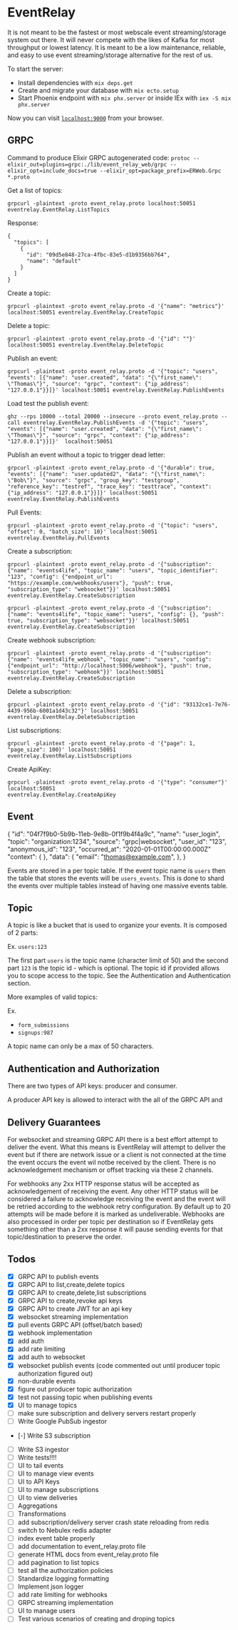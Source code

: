 # EventRelay

It is not meant to be the fastest or most webscale event streaming/storage system out there. It will never compete with the
likes of Kafka for most throughput or lowest latency. It is meant to be a low maintenance, reliable, and easy to use
event streaming/storage alternative for the rest of us.

To start the server:

- Install dependencies with `mix deps.get`
- Create and migrate your database with `mix ecto.setup`
- Start Phoenix endpoint with `mix phx.server` or inside IEx with `iex -S mix phx.server`

Now you can visit [`localhost:9000`](http://localhost:9000) from your browser.

## GRPC

Command to produce Elixir GRPC autogenerated code: `protoc --elixir_out=plugins=grpc:./lib/event_relay_web/grpc
--elixir_opt=include_docs=true --elixir_opt=package_prefix=ERWeb.Grpc  *.proto`

Get a list of topics:

```
grpcurl -plaintext -proto event_relay.proto localhost:50051 eventrelay.EventRelay.ListTopics
```

Response:

```
{
  "topics": [
    {
      "id": "09d5e848-27ca-4fbc-83e5-d1b9356bb764",
      "name": "default"
    }
  ]
}
```

Create a topic:

```
grpcurl -plaintext -proto event_relay.proto -d '{"name": "metrics"}' localhost:50051 eventrelay.EventRelay.CreateTopic
```

Delete a topic:

```
grpcurl -plaintext -proto event_relay.proto -d '{"id": ""}' localhost:50051 eventrelay.EventRelay.DeleteTopic
```

Publish an event:

```
grpcurl -plaintext -proto event_relay.proto -d '{"topic": "users", "events": [{"name": "user.created", "data": "{\"first_name\": \"Thomas\"}", "source": "grpc", "context": {"ip_address": "127.0.0.1"}}]}' localhost:50051 eventrelay.EventRelay.PublishEvents
```

Load test the publish event:

```
ghz --rps 10000 --total 20000 --insecure --proto event_relay.proto --call eventrelay.EventRelay.PublishEvents -d '{"topic": "users", "events": [{"name": "user.created", "data": "{\"first_name\": \"Thomas\"}", "source": "grpc", "context": {"ip_address": "127.0.0.1"}}]}'  localhost:50051
```

Publish an event without a topic to trigger dead letter:

```
grpcurl -plaintext -proto event_relay.proto -d '{"durable": true, "events": [{"name": "user.updated2", "data": "{\"first_name\": \"Bob\"}", "source": "grpc", "group_key": "testgroup", "reference_key": "testref", "trace_key": "testtrace", "context": {"ip_address": "127.0.0.1"}}]}' localhost:50051 eventrelay.EventRelay.PublishEvents
```

Pull Events:

```
grpcurl -plaintext -proto event_relay.proto -d '{"topic": "users", "offset": 0, "batch_size": 10}' localhost:50051 eventrelay.EventRelay.PullEvents
```

Create a subscription:

```
grpcurl -plaintext -proto event_relay.proto -d '{"subscription": {"name": "events4life", "topic_name": "users", "topic_identifier": "123", "config": {"endpoint_url": "https://example.com/webhooks/users"}, "push": true, "subscription_type": "websocket"}}' localhost:50051 eventrelay.EventRelay.CreateSubscription
```

```
grpcurl -plaintext -proto event_relay.proto -d '{"subscription": {"name": "events4life", "topic_name": "users", "config": {}, "push": true, "subscription_type": "websocket"}}' localhost:50051 eventrelay.EventRelay.CreateSubscription
```

Create webhook subscription:

```
grpcurl -plaintext -proto event_relay.proto -d '{"subscription": {"name": "events4life_webhook", "topic_name": "users", "config": {"endpoint_url": "http://localhost:5006/webhook"}, "push": true, "subscription_type": "webhook"}}' localhost:50051 eventrelay.EventRelay.CreateSubscription
```

Delete a subscription:

```
grpcurl -plaintext -proto event_relay.proto -d '{"id": "93132ce1-7e76-4439-956b-6001a1d43c32"}' localhost:50051 eventrelay.EventRelay.DeleteSubscription
```

List subscriptions:

```
grpcurl -plaintext -proto event_relay.proto -d '{"page": 1, "page_size": 100}' localhost:50051 eventrelay.EventRelay.ListSubscriptions
```

Create ApiKey:

```
grpcurl -plaintext -proto event_relay.proto -d '{"type": "consumer"}' localhost:50051
eventrelay.EventRelay.CreateApiKey
```

## Event

{
"id": "04f7f9b0-5b9b-11eb-9e8b-0f1f9b4f4a9c",
"name": "user_login",
"topic": "organization:1234",
"source": "grpc|websocket",
"user_id": "123",
"anonymous_id": "123",
"occurred_at": "2020-01-01T00:00:00.000Z"
"context": {
},
"data": {
"email": "thomas@example.com",
},
}

Events are stored in a per topic table. If the event topic name is `users` then the table that stores the events will be
`users_events`. This is done to shard the events over multiple tables instead of having one massive events table.

## Topic

A topic is like a bucket that is used to organize your events. It is composed of 2 parts:

Ex. `users:123`

The first part `users` is the topic name (character limit of 50) and the second part `123` is the topic id - which is optional. The topic id if provided allows you to scope access to the topic. See the Authentication and Authentication section.

More examples of valid topics:

Ex.

- `form_submissions`
- `signups:987`

A topic name can only be a max of 50 characters.

## Authentication and Authorization

There are two types of API keys: producer and consumer.

A producer API key is allowed to interact with the all of the GRPC API and

## Delivery Guarantees

For websocket and streaming GRPC API there is a best effort attempt to deliver the event. What this means is EventRelay will
attempt to deliver the event but if there are network issue or a client is not connected at the time the event occurs the event wil notbe received by the client. There is no acknowledgement mechanism or offset tracking via these 2 channels.

For webhooks any 2xx HTTP response status will be accepted as acknowledgement of receiving the event. Any other HTTP
status will be considered a failure to acknowledge receiving the event and the event will be retried according
to the webhook retry configuration. By default up to 20 attempts will be made before it is marked as undeliverable.
Webhooks are also processed in order per topic per destination so if EventRelay gets something other than a 2xx response
it will pause sending events for that topic/destination to preserve the order.

## Todos

- [x] GRPC API to publish events
- [x] GRPC API to list,create,delete topics
- [x] GRPC API to create,delete,list subscriptions
- [x] GRPC API to create,revoke api keys
- [x] GRPC API to create JWT for an api key
- [x] websocket streaming implementation
- [x] pull events GRPC API (offset/batch based)
- [x] webhook implementation
- [x] add auth
- [x] add rate limiting
- [x] add auth to websocket
- [x] websocket publish events (code commented out until producer topic authorization figured out)
- [x] non-durable events
- [x] figure out producer topic authorization
- [x] test not passing topic when publishing events
- [x] UI to manage topics
- [ ] make sure subscription and delivery servers restart properly
- [ ] Write Google PubSub ingestor
- [-] Write S3 subscription
- [ ] Write S3 ingestor
- [ ] Write tests!!!!
- [ ] UI to tail events
- [ ] UI to manage view events
- [ ] UI to API Keys
- [ ] UI to manage subscriptions
- [ ] UI to view deliveries
- [ ] Aggregations
- [ ] Transformations
- [ ] add subscription/delivery server crash state reloading from redis
- [ ] switch to Nebulex redis adapter
- [ ] index event table properly
- [ ] add documentation to event_relay.proto file
- [ ] generate HTML docs from event_relay.proto file
- [ ] add pagination to list topics
- [ ] test all the authorization policies
- [ ] Standardize logging formatting
- [ ] Implement json logger
- [ ] add rate limiting for webhooks
- [ ] GRPC streaming implementation
- [ ] UI to manage users
- [ ] Test various scenarios of creating and droping topics
